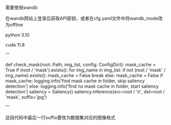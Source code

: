 需要使用wandb

在wandb网站上登录后获取API密钥，或者在cfg.yaml文件中将wandb_mode改为offline


python 3.10

cuda 11.8


'''

def check_mask(root: Path, img_list, config: ConfigDict):
    mask_cache = True
    if (root / 'mask').exists():
        for img_name in img_list:
            if not (root / 'mask' / img_name).exists():
                mask_cache = False
                break
    else:
        mask_cache = False
    if mask_cache:
        logging.info('find mask cache in folder, skip saliency detection')
    else:
        logging.info('find no mask cache in folder, start saliency detection')
        saliency = Saliency()
        saliency.inference(src=root / 'ir', dst=root / 'mask', suffix='jpg')
        
'''

这段代码中最后一行suffix要改为数据集对应的图像格式
